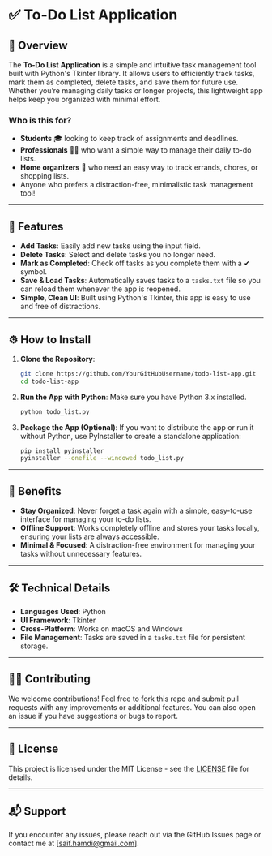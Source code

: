 # ✅ To-Do List Application

## 📖 Overview
The **To-Do List Application** is a simple and intuitive task management tool built with Python's Tkinter library. It allows users to efficiently track tasks, mark them as completed, delete tasks, and save them for future use. Whether you’re managing daily tasks or longer projects, this lightweight app helps keep you organized with minimal effort.

### Who is this for?
- **Students** 🎓 looking to keep track of assignments and deadlines.
- **Professionals** 👩‍💼 who want a simple way to manage their daily to-do lists.
- **Home organizers** 🏡 who need an easy way to track errands, chores, or shopping lists.
- Anyone who prefers a distraction-free, minimalistic task management tool!

---

## 🚀 Features
- **Add Tasks**: Easily add new tasks using the input field.
- **Delete Tasks**: Select and delete tasks you no longer need.
- **Mark as Completed**: Check off tasks as you complete them with a ✔ symbol.
- **Save & Load Tasks**: Automatically saves tasks to a `tasks.txt` file so you can reload them whenever the app is reopened.
- **Simple, Clean UI**: Built using Python's Tkinter, this app is easy to use and free of distractions.

---

## ⚙️ How to Install

1. **Clone the Repository**:
   ```bash
   git clone https://github.com/YourGitHubUsername/todo-list-app.git
   cd todo-list-app
   ```

2. **Run the App with Python**:
   Make sure you have Python 3.x installed.
   ```bash
   python todo_list.py
   ```

3. **Package the App (Optional)**:
   If you want to distribute the app or run it without Python, use PyInstaller to create a standalone application:
   ```bash
   pip install pyinstaller
   pyinstaller --onefile --windowed todo_list.py
   ```

---

## 🌟 Benefits
- **Stay Organized**: Never forget a task again with a simple, easy-to-use interface for managing your to-do lists.
- **Offline Support**: Works completely offline and stores your tasks locally, ensuring your lists are always accessible.
- **Minimal & Focused**: A distraction-free environment for managing your tasks without unnecessary features.

---

## 🛠️ Technical Details
- **Languages Used**: Python
- **UI Framework**: Tkinter
- **Cross-Platform**: Works on macOS and Windows
- **File Management**: Tasks are saved in a `tasks.txt` file for persistent storage.

---

## 🧑‍💻 Contributing
We welcome contributions! Feel free to fork this repo and submit pull requests with any improvements or additional features. You can also open an issue if you have suggestions or bugs to report.

---

## 📜 License
This project is licensed under the MIT License - see the [LICENSE](LICENSE) file for details.

---

## 📬 Support
If you encounter any issues, please reach out via the GitHub Issues page or contact me at [saif.hamdi@gmail.com].

